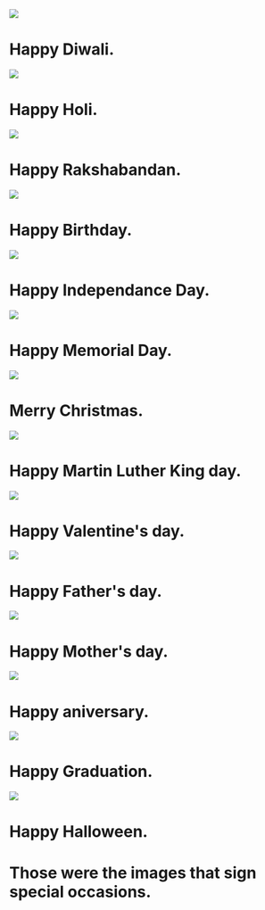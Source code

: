 <html>

<head>
    <title>Project 62</title>
    <link rel="stylesheet" href="style.css">
</head>

<body>
        <img src="https://tse3.mm.bing.net/th?id=OIP.CbSqVz6EkvCsD1xyHwoD2QHaEH&pid=Api&P=0&w=303&h=169">
        <h1>Happy Diwali.</h1>
        <img src="https://tse3.mm.bing.net/th?id=OIP.KkEwyiccmj0GNK-_KwupzQHaEK&pid=Api&P=0&w=284&h=161" id="img1">
        <h1>Happy Holi.</h1>
        <img src="https://tse4.mm.bing.net/th?id=OIP.9U6gD4b81lHShbarapKSFgHaEo&pid=Api&P=0&w=267&h=168"id="img2">
        <h1>Happy Rakshabandan.</h1>
        <img src="https://tse3.mm.bing.net/th?id=OIP.NpMglawB4oC4hgfMksEJRQHaFs&pid=Api&P=0&w=220&h=170"id="img3">
        <h1>Happy Birthday.</h1>
        <img src="https://tse1.mm.bing.net/th?id=OIP.JcyEAPSUpgIMksIFleWorgHaHa&pid=Api&P=0&w=300&h=300"id="img4">
        <h1>Happy Independance Day.</h1>
        <img src="https://tse3.mm.bing.net/th?id=OIP.2tSYuPCbxO32V6jrXbfisQHaFj&pid=Api&P=0&w=206&h=155">
        <h1>Happy Memorial Day.</h1>
        <img src="https://tse1.mm.bing.net/th?id=OIP.9_q66ac15_lWbbVXMt0d4AHaEK&pid=Api&P=0&w=293&h=166">
        <h1>Merry Christmas.</h1>
        <img src="https://tse2.mm.bing.net/th?id=OIP._j6eGqztQw6CwDvMnf08VQHaFj&pid=Api&P=0&w=247&h=186">
        <h1>Happy Martin Luther King day.</h1>
        <img src="https://tse2.mm.bing.net/th?id=OIP.TumotMQLQRDzK66Ucr2QswHaEK&pid=Api&P=0&w=295&h=166">
    <h1>Happy Valentine's day.</h1>
    <img src="https://tse4.mm.bing.net/th?id=OIF.CzfpzA%2fcy1iej%2bm7p7b%2fqg&pid=Api&P=0&w=300&h=300">
    <h1>Happy Father's day.</h1>
    <img src="https://tse1.mm.bing.net/th?id=OIP.JGya9-XAGx2bWmI8FNpBjgHaEK&pid=Api&P=0&w=269&h=152">
    <h1>Happy Mother's day.</h1>
    <img src="https://tse4.mm.bing.net/th?id=OIP.gzyrPk0cXmW3cMCYEcXCRAHaD3&pid=Api&P=0&w=344&h=181">
    <h1>Happy aniversary.</h1>
    <img src="https://tse3.mm.bing.net/th?id=OIP.MlRv3oa3wMPw36p6_14FCwHaGa&pid=Api&P=0&w=199&h=173">
    <h1>Happy Graduation.</h1>
    <img src="https://tse1.mm.bing.net/th?id=OIP.ZOdUPyK5IwJKzkgoTyVm6gHaF7&pid=Api&P=0&w=223&h=180">
    <h1>Happy Halloween.</h1>
    <h1>Those were the images that sign special occasions.</h1>
    </body>
</html>
